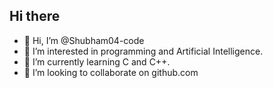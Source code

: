 ##    Hi there

- 👋 Hi, I’m @Shubham04-code
- 👀 I’m interested in programming and Artificial Intelligence.
- 🌱 I’m currently learning C and C++.
- 💞️ I’m looking to collaborate on github.com

<!---
Shubham04-code/Shubham04-code is a ✨ special ✨ repository because its `README.md` (this file) appears on your GitHub profile.
You can click the Preview link to take a look at your changes.
--->
